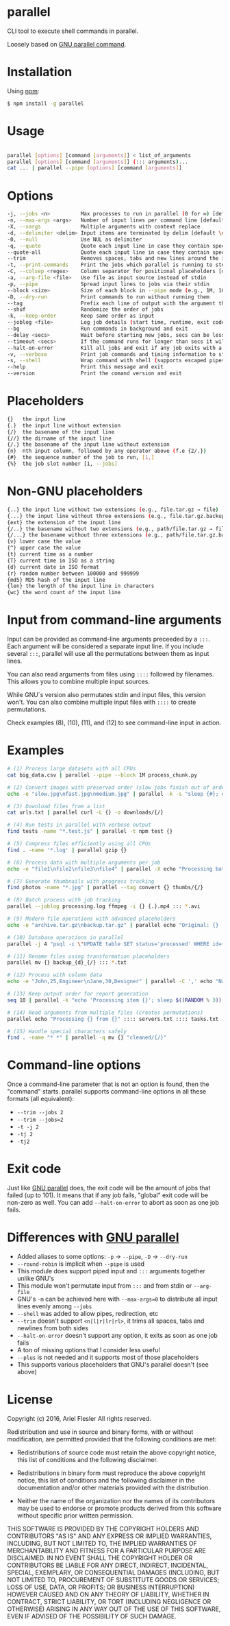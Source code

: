 parallel
=======

CLI tool to execute shell commands in parallel.

Loosely based on [GNU parallel command](https://www.gnu.org/software/parallel/man.html).

# Installation

Using [npm](https://www.npmjs.com/package/parallel):
```bash
$ npm install -g parallel
```

# Usage

```bash

parallel [options] [command [arguments]] < list_of_arguments
parallel [options] [command [arguments]] (::: arguments)...
cat ... | parallel --pipe [options] [command [arguments]]
```
# Options

```bash
-j, --jobs <n>          Max processes to run in parallel (0 for ∞) [default CPUs]
-n, --max-args <args>   Number of input lines per command line [default 1]
-X, --xargs             Multiple arguments with context replace
-d, --delimiter <delim> Input items are terminated by delim [default \n]
-0, --null              Use NUL as delimiter
-q, --quote             Quote each input line in case they contain special caracters
--quote-all             Quote each input line in case they contain special caracters (alias for --quote)
--trim                  Removes spaces, tabs and new lines around the input lines
-t, --print-commands    Print the jobs which parallel is running to stderr
-C, --colsep <regex>    Column separator for positional placeholders [default " "]
-a, --arg-file <file>   Use file as input source instead of stdin
-p, --pipe              Spread input lines to jobs via their stdin
--block <size>          Size of each block in --pipe mode (e.g., 1M, 10K)
-D, --dry-run           Print commands to run without running them
--tag                   Prefix each line of output with the argument that generated it
--shuf                  Randomize the order of jobs
-k, --keep-order        Keep same order as input
--joblog <file>         Log job details (start time, runtime, exit code, command) to file
--bg                    Run commands in background and exit
--delay <secs>          Wait before starting new jobs, secs can be less than 1
--timeout <secs>        If the command runs for longer than secs it will get killed with SIGTERM
--halt-on-error         Kill all jobs and exit if any job exits with a code other than 0
-v, --verbose           Print job commands and timing information to stderr
-s, --shell             Wrap command with shell (supports escaped pipes, redirection, etc.) [experimental]
--help                  Print this message and exit
--version               Print the comand version and exit
```
# Placeholders

```bash
{}   the input line
{.}  the input line without extension
{/}  the basename of the input line
{//} the dirname of the input line
{/.} the basename of the input line without extension
{n}  nth input column, followed by any operator above (f.e {2/.})
{#}  the sequence number of the job to run, [1,]
{%}  the job slot number [1, --jobs]
```
# Non-GNU placeholders

```bash
{..} the input line without two extensions (e.g., file.tar.gz → file)
{...} the input line without three extensions (e.g., file.tar.gz.backup → file)
{ext} the extension of the input line
{/..} the basename without two extensions (e.g., path/file.tar.gz → file)
{/...} the basename without three extensions (e.g., path/file.tar.gz.backup → file)
{v} lower case the value
{^} upper case the value
{t} current time as a number
{T} current time in ISO as a string
{d} current date in ISO format
{r} random number between 100000 and 999999
{md5} MD5 hash of the input line
{len} the length of the input line in characters
{wc} the word count of the input line
```

# Input from command-line arguments

Input can be provided as command-line arguments preceeded by a `:::`.
Each argument will be considered a separate input line.
If you include several `:::`, parallel will use all the permutations between them as input lines.

You can also read arguments from files using `::::` followed by filenames.
This allows you to combine multiple input sources.

While GNU´s version also permutates stdin and input files, this version won't.
You can also combine multiple input files with `::::` to create permutations.

Check examples (8), (10), (11), and (12) to see command-line input in action.

# Examples

```bash
# (1) Process large datasets with all CPUs
cat big_data.csv | parallel --pipe --block 1M process_chunk.py

# (2) Convert images with preserved order (slow jobs finish out of order)  
echo -e "slow.jpg\nfast.jpg\nmedium.jpg" | parallel -k -s "sleep {#}; echo Converting {} to {.}.webp"

# (3) Download files from a list  
cat urls.txt | parallel curl -L {} -o downloads/{/}

# (4) Run tests in parallel with verbose output  
find tests -name "*.test.js" | parallel -t npm test {}

# (5) Compress files efficiently using all CPUs
find . -name '*.log' | parallel gzip {}

# (6) Process data with multiple arguments per job
echo -e "file1\nfile2\nfile3\nfile4" | parallel -X echo "Processing batch:" {}

# (7) Generate thumbnails with progress tracking
find photos -name "*.jpg" | parallel --tag convert {} thumbs/{/}

# (8) Batch process with job tracking
parallel --joblog processing.log ffmpeg -i {} {.}.mp4 ::: *.avi

# (9) Modern file operations with advanced placeholders  
echo -e "archive.tar.gz\nbackup.tar.gz" | parallel echo "Original: {} | Name: {/..} | Length: {len} chars"

# (10) Database operations in parallel
parallel -j 4 "psql -c \"UPDATE table SET status='processed' WHERE id={}\"" ::: {1..1000}

# (11) Rename files using transformation placeholders
parallel mv {} backup_{d}_{/} ::: *.txt

# (12) Process with column data
echo -e "John,25,Engineer\nJane,30,Designer" | parallel -C ',' echo "Name: {1}, Age: {2}, Job: {3}"

# (13) Keep output order for report generation
seq 10 | parallel -k "echo 'Processing item {}'; sleep $((RANDOM % 3)); echo 'Result: {}'"

# (14) Read arguments from multiple files (creates permutations)
parallel echo "Processing {} from {}" :::: servers.txt :::: tasks.txt

# (15) Handle special characters safely  
find . -name "* *" | parallel -q mv {} "cleaned/{/}"
```

# Command-line options
Once a command-line parameter that is not an option is found, then the "command" starts.
parallel supports command-line options in all these formats (all equivalent):
- `--trim --jobs 2`
- `--trim --jobs=2`
- `-t -j 2`
- `-tj 2`
- `-tj2`

# Exit code
Just like [GNU parallel](https://www.gnu.org/software/parallel/man.html#EXIT-STATUS) does, the exit code will be the amount of jobs that failed (up to 101). It means that if any job fails, "global" exit code will be non-zero as well. You can add `--halt-on-error` to abort as soon as one job fails.

# Differences with [GNU parallel](https://www.gnu.org/software/parallel/man.html)
- Added aliases to some options: `-p` -> `--pipe`, `-D` -> `--dry-run`
- `--round-robin` is implicit when `--pipe` is used
- This module does support piped input and `:::` arguments together unlike GNU's
- This module won't permutate input from `:::` and from stdin or `--arg-file`
- GNU's `-m` can be achieved here with `--max-args=0` to distribute all input lines evenly among `--jobs`
- `--shell` was added to allow pipes, redirection, etc
- `--trim` doesn't support `<n|l|r|lr|rl>`, it trims all spaces, tabs and newlines from both sides
- `--halt-on-error` doesn't support any option, it exits as soon as one job fails
- A ton of missing options that I consider less useful
- `--plus` is not needed and it supports most of those placeholders
- This supports various placeholders that GNU's parallel doesn't (see above)

# License

Copyright (c) 2016, Ariel Flesler
All rights reserved.

Redistribution and use in source and binary forms, with or without modification,
are permitted provided that the following conditions are met:

* Redistributions of source code must retain the above copyright notice, this
  list of conditions and the following disclaimer.

* Redistributions in binary form must reproduce the above copyright notice, this
  list of conditions and the following disclaimer in the documentation and/or
  other materials provided with the distribution.

* Neither the name of the organization nor the names of its
  contributors may be used to endorse or promote products derived from
  this software without specific prior written permission.

THIS SOFTWARE IS PROVIDED BY THE COPYRIGHT HOLDERS AND CONTRIBUTORS "AS IS" AND
ANY EXPRESS OR IMPLIED WARRANTIES, INCLUDING, BUT NOT LIMITED TO, THE IMPLIED
WARRANTIES OF MERCHANTABILITY AND FITNESS FOR A PARTICULAR PURPOSE ARE
DISCLAIMED. IN NO EVENT SHALL THE COPYRIGHT HOLDER OR CONTRIBUTORS BE LIABLE FOR
ANY DIRECT, INDIRECT, INCIDENTAL, SPECIAL, EXEMPLARY, OR CONSEQUENTIAL DAMAGES
(INCLUDING, BUT NOT LIMITED TO, PROCUREMENT OF SUBSTITUTE GOODS OR SERVICES;
LOSS OF USE, DATA, OR PROFITS; OR BUSINESS INTERRUPTION) HOWEVER CAUSED AND ON
ANY THEORY OF LIABILITY, WHETHER IN CONTRACT, STRICT LIABILITY, OR TORT
(INCLUDING NEGLIGENCE OR OTHERWISE) ARISING IN ANY WAY OUT OF THE USE OF THIS
SOFTWARE, EVEN IF ADVISED OF THE POSSIBILITY OF SUCH DAMAGE.
